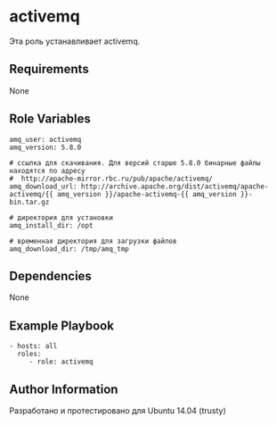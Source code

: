 activemq
=========
Эта роль устанавливает activemq.

Requirements
------------
None

Role Variables
--------------

```
amq_user: activemq
amq_version: 5.8.0

# ссылка для скачивания. Для версий старше 5.8.0 бинарные файлы находятся по адресу
#  http://apache-mirror.rbc.ru/pub/apache/activemq/
amq_download_url: http://archive.apache.org/dist/activemq/apache-activemq/{{ amq_version }}/apache-activemq-{{ amq_version }}-bin.tar.gz

# директория для установки
amq_install_dir: /opt

# временная директория для загрузки файлов
amq_download_dir: /tmp/amq_tmp
```

Dependencies
------------
None

Example Playbook
----------------
```
- hosts: all
  roles:
     - role: activemq
```

Author Information
------------------
Разработано и протестировано для Ubuntu 14.04 (trusty)
